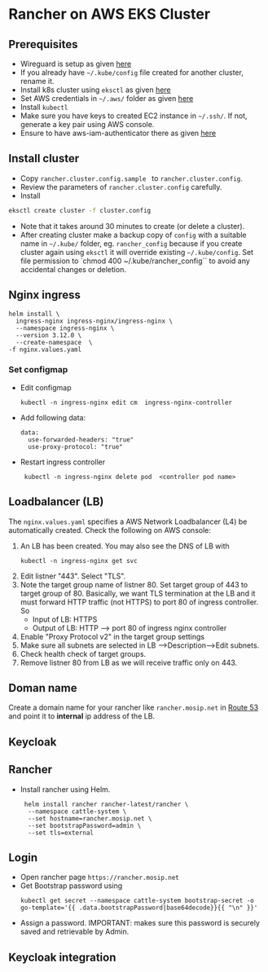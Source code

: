 # Rancher on AWS EKS Cluster

## Prerequisites
* Wireguard is setup as given [here](../README.md#wireguard)
* If you already have `~/.kube/config` file created for another cluster, rename it.
* Install k8s cluster using `eksctl` as given [here](https://docs.aws.amazon.com/eks/latest/userguide/eksctl.html)
* Set AWS credentials in `~/.aws/` folder as given [here](https://docs.aws.amazon.com/cli/latest/userguide/cli-configure-files.html)
* Install `kubectl`
* Make sure you have keys to created EC2 instance in `~/.ssh/`. If not, generate a key pair using AWS console.
* Ensure to have aws-iam-authenticator there as given [here](https://docs.aws.amazon.com/eks/latest/userguide/install-aws-iam-authenticator.html)

## Install cluster
* Copy `rancher.cluster.config.sample ` to `rancher.cluster.config`.  
* Review the parameters of `rancher.cluster.config` carefully.
* Install
```sh
eksctl create cluster -f cluster.config
```
* Note that it takes around 30 minutes to create (or delete a cluster).
* After creating cluster make a backup copy of `config` with a suitable name in `~/.kube/` folder, eg. `rancher_config` because if you create cluster again using `eksctl` it will override existing `~/.kube/config`. Set file permission to `chmod 400 ~/.kube/rancher_config`` to avoid any accidental changes or deletion.

## Nginx ingress
```
helm install \                               
  ingress-nginx ingress-nginx/ingress-nginx \
  --namespace ingress-nginx \
  --version 3.12.0 \
  --create-namespace  \
-f nginx.values.yaml
```

### Set configmap 
* Edit configmap
    ```
    kubectl -n ingress-nginx edit cm  ingress-nginx-controller
    ```
* Add following data:
    ```
    data:
      use-forwarded-headers: "true"
      use-proxy-protocol: "true"
    ```
* Restart ingress controller
    ```
     kubectl -n ingress-nginx delete pod  <controller pod name> 
    ```
## Loadbalancer (LB)
The `nginx.values.yaml` specifies a AWS Network Loadbalancer (L4) be automatically created.  Check the following on AWS console:

1. An LB has been created. You may also see the DNS of LB with
    ```
    kubectl -n ingress-nginx get svc
    ```
1. Edit listner "443".  Select "TLS". 
1. Note the target group name of listner 80. Set target group of 443 to target group of 80.  Basically, we want TLS termination at the LB and it must forward HTTP traffic (not HTTPS) to port 80 of ingress controller.  So 
    * Input of LB:  HTTPS
    * Output of LB: HTTP --> port 80 of ingress nginx controller
1. Enable "Proxy Protocol v2" in the target group settings 
1. Make sure all subnets are selected in LB -->Description-->Edit subnets.
1. Check health check of target groups.
1. Remove listner 80 from LB as we will receive traffic only on 443.

## Doman name
Create a domain name for your rancher like `rancher.mosip.net` in [Route 53](https://aws.amazon.com/route53/) and point it to **internal** ip address of the LB.  

## Keycloak 

## Rancher
* Install rancher using Helm.
    ```
     helm install rancher rancher-latest/rancher \
      --namespace cattle-system \
      --set hostname=rancher.mosip.net \
      --set bootstrapPassword=admin \
      --set tls=external
    ```
## Login 
* Open rancher page `https://rancher.mosip.net`
* Get Bootstrap password using
    ```
    kubectl get secret --namespace cattle-system bootstrap-secret -o go-template='{{ .data.bootstrapPassword|base64decode}}{{ "\n" }}'
    ```
* Assign a password.  IMPORTANT: makes sure this password is securely saved and retrievable by Admin.

## Keycloak integration
